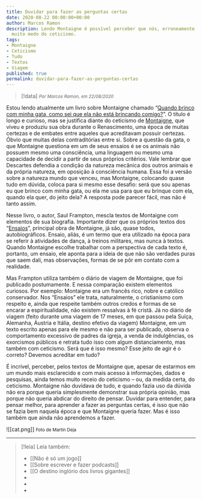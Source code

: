 ```yaml
---
title: Duvidar para fazer as perguntas certas
date: 2020-08-22 00:00:00+00:00
author: Marcos Ramon
description: Lendo Montaigne é possível perceber que nós, erroneamente, ainda temos
  muito medo do ceticismo.
tags:
- Montaigne
- Ceticismo
- Tudo
- Textos
- Viagem
published: true
permalink: duvidar-para-fazer-as-perguntas-certas
---
```

> [!data] <small><i>Por Marcos Ramon, em 22/08/2020</i></small>

Estou lendo atualmente um livro sobre Montaigne chamado “[Quando brinco com minha gata, como sei que ela não está brincando comigo?](https://amzn.to/3hm7MRn)”. O título é longo e curioso, mas se justifica diante do ceticismo de [Montaigne](https://g.co/kgs/eKMDto), que viveu e produziu sua obra durante o Renascimento, uma época de muitas certezas e de embates entre aqueles que acreditavam possuir certezas. Óbvio que muitas delas contraditórias entre si. Sobre a questão da gata, o que Montaigne questiona em um de seus ensaios é se os animais não possuem mesmo uma consciência, uma linguagem ou mesmo uma capacidade de decidir a partir de seus próprios critérios. Vale lembrar que Descartes defendia a condição da natureza mecânica dos outros animais e da própria natureza, em oposição à consciência humana. Essa foi a versão sobre a natureza mundo que venceu, mas Montaigne, colocando quase tudo em dúvida, coloca para si mesmo esse desafio: será que sou apenas eu que brinco com minha gata, ou ela me usa para que eu brinque com ela, quando ela quer, do jeito dela? A resposta pode parecer fácil, mas não é tanto assim.

Nesse livro, o autor, Saul Frampton, mescla textos de Montaigne com elementos de sua biografia. Importante dizer que os próprios textos dos “[Ensaios](https://amzn.to/3hlubOH)”, principal obra de Montaigne, já são, quase todos, autobiográficos. Ensaio, aliás, é um termo que era utilizado na época para se referir à atividades de dança, à treinos militares, mas nunca à textos. Quando Montaigne escolhe trabalhar com a perspectiva de cada texto é, portanto, um ensaio, ele aponta para a ideia de que não são verdades puras que saem dali, mas observações, formas de se pôr em contato com a realidade. 

Mas Frampton utiliza também o diário de viagem de Montaigne, que foi publicado postumamente. E nessa comparação existem elementos curiosos. Por exemplo: Montaigne era um francês rico, nobre e católico conservador. Nos “Ensaios” ele trata, naturalmente, o cristianismo com respeito e, ainda que respeite também outros credos e formas de se encarar a espiritualidade, não existem ressalvas à fé cristã. Já no diário de viagem (feito durante uma viagem de 17 meses, em que passou pela Suíça, Alemanha, Áustria e Itália, destino efetivo da viagem) Montaigne, em um texto escrito apenas para ele mesmo e não para ser publicado, observa o comportamento excessivo de padres da igreja, a venda de indulgências, os exorcismos públicos e retrata tudo isso com algum distanciamento, mas também com ceticismo. Será que é isso mesmo? Esse jeito de agir é o correto? Devemos acreditar em tudo?

É incrível, perceber, pelos textos de Montaigne que, apesar de estarmos em um mundo mais esclarecido e com mais acesso à informações, dados e pesquisas, ainda temos muito receio do ceticismo – ou, da medida certa, do ceticismo. Montaigne não duvidava de tudo, e quando fazia uso da dúvida não era porque queria simplesmente demonstrar sua própria opinião, mas porque não queria abdicar do direito de pensar. Duvidar para entender, para pensar melhor, para aprender a fazer as perguntas certas, é isso que não se fazia bem naquela época e que Montaigne queria fazer. Mas é isso também que ainda não aprendemos a fazer.

![[cat.png]]
<small>Foto de Martin Deja</small>



---
> [!leia] Leia também:
> - [[Não é só um jogo]]
> - [[Sobre escrever e fazer podcasts]]
> - [[O destino inglório dos livros gigantes]]
> -
> -
> -